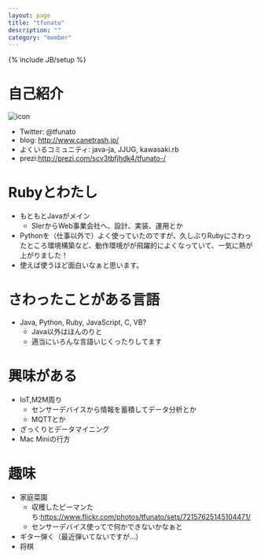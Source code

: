 ```yaml
---
layout: page
title: "tfunato"
description: ""
category: "member"
---
```

{% include JB/setup %}

# 自己紹介

![icon](https://avatars3.githubusercontent.com/u/69743?s=460)

- Twitter: @tfunato
- blog: http://www.canetrash.jp/
- よくいるコミュニティ: java-ja, JJUG, kawasaki.rb
- prezi:http://prezi.com/scv3tbfjhdk4/tfunato-/

# Rubyとわたし
- もともとJavaがメイン
  - SIerからWeb事業会社へ、設計、実装、運用とか
- Pythonを（仕事以外で）よく使っていたのですが、久しぶりRubyにさわったところ環境構築など、動作環境がが飛躍的によくなっていて、一気に熱が上がりました！
- 使えば使うほど面白いなぁと思います。

# さわったことがある言語
- Java, Python, Ruby, JavaScript, C, VB?
  - Java以外はほんのりと
  - 適当にいろんな言語いじくったりしてます

# 興味がある
- IoT,M2M周り
  - センサーデバイスから情報を蓄積してデータ分析とか
  - MQTTとか
- ざっくりとデータマイニング
- Mac Miniの行方

# 趣味
- 家庭菜園
  -  収穫したピーマンたち:https://www.flickr.com/photos/tfunato/sets/72157625145104471/
  - センサーデバイス使ってで何かできないかなぁと
- ギター弾く（最近弾いてないですが...）
- 将棋


